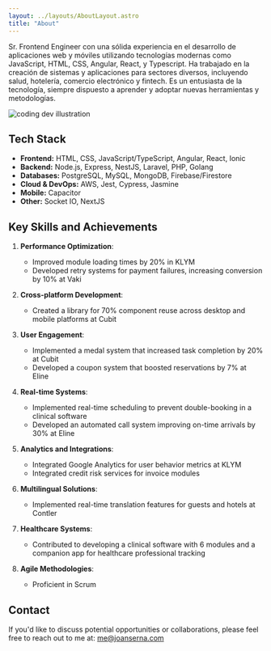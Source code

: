 ```yaml
---
layout: ../layouts/AboutLayout.astro
title: "About"
---
```


Sr. Frontend Engineer con una sólida experiencia en el desarrollo de aplicaciones web y móviles utilizando tecnologías modernas como JavaScript, HTML, CSS, Angular, React, y Typescript. Ha trabajado en la creación de sistemas y aplicaciones para sectores diversos, incluyendo salud, hotelería, comercio electrónico y fintech. Es un entusiasta de la tecnología, siempre dispuesto a aprender y adoptar nuevas herramientas y metodologías.

<div>
  <img src="/assets/dev.png" class="sm:w-1/2 mx-auto" alt="coding dev illustration">
</div>

## Tech Stack

- **Frontend:** HTML, CSS, JavaScript/TypeScript, Angular, React, Ionic
- **Backend:** Node.js, Express, NestJS, Laravel, PHP, Golang
- **Databases:** PostgreSQL, MySQL, MongoDB, Firebase/Firestore
- **Cloud & DevOps:** AWS, Jest, Cypress, Jasmine
- **Mobile:** Capacitor
- **Other:** Socket IO, NextJS


## Key Skills and Achievements

1. **Performance Optimization**:

   - Improved module loading times by 20% in KLYM
   - Developed retry systems for payment failures, increasing conversion by 10% at Vaki

2. **Cross-platform Development**:

   - Created a library for 70% component reuse across desktop and mobile platforms at Cubit

3. **User Engagement**:

   - Implemented a medal system that increased task completion by 20% at Cubit
   - Developed a coupon system that boosted reservations by 7% at Eline

4. **Real-time Systems**:

   - Implemented real-time scheduling to prevent double-booking in a clinical software
   - Developed an automated call system improving on-time arrivals by 30% at Eline

5. **Analytics and Integrations**:

   - Integrated Google Analytics for user behavior metrics at KLYM
   - Integrated credit risk services for invoice modules

6. **Multilingual Solutions**:

   - Implemented real-time translation features for guests and hotels at Contler

7. **Healthcare Systems**:

   - Contributed to developing a clinical software with 6 modules and a companion app for healthcare professional tracking

8. **Agile Methodologies**:
   - Proficient in Scrum

## Contact

If you'd like to discuss potential opportunities or collaborations, please feel free to reach out to me at: me@joanserna.com
